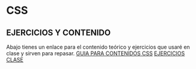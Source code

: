 # CSS
## EJERCICIOS Y CONTENIDO

Abajo tienes un enlace para el contenido teórico y ejercicios que usaré en clase y sirven para repasar.
[GUIA PARA CONTENIDOS CSS](https://github.com/manolosf81/CSS/blob/main/Teor%C3%ADa%20CSS2_compressed.pdf)
[EJERCICIOS CLASE](https://github.com/manolosf81/CSS/blob/main/css%20resueltos.rar)
